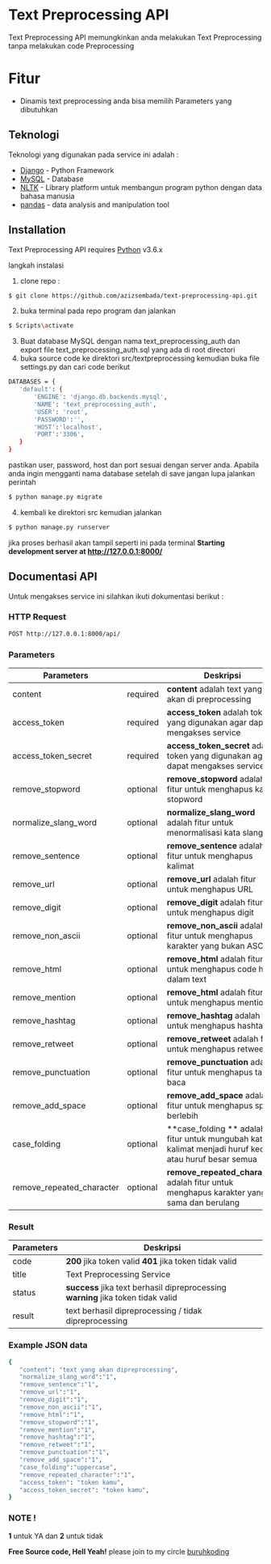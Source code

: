 # Text Preprocessing API

Text Preprocessing API memungkinkan anda melakukan Text Preprocessing tanpa melakukan code Preprocessing

# Fitur

  - Dinamis text preprocessing anda bisa memilih Parameters yang dibutuhkan

## Teknologi

Teknologi yang digunakan pada service ini adalah :

* [Django] - Python Framework
* [MySQL] - Database
* [NLTK] - Library platform untuk membangun program python dengan data bahasa manusia
* [pandas] - data analysis and manipulation tool

## Installation

Text Preprocessing API requires [Python] v3.6.x

langkah instalasi

1. clone repo :
```sh
$ git clone https://github.com/azizsembada/text-preprocessing-api.git
```
2. buka terminal pada repo program dan jalankan
 ```sh
$ Scripts\activate
```
3. Buat database MySQL dengan nama text_preprocessing_auth dan export file text_preprocessing_auth.sql yang ada di root directori
4. buka source code ke direktori src/textpreprocessing kemudian buka file settings.py dan cari code berikut
 ```sh
DATABASES = {
    'default': {
        'ENGINE': 'django.db.backends.mysql',
        'NAME': 'text_preprocessing_auth',
        'USER': 'root',
        'PASSWORD':'',
        'HOST':'localhost',
        'PORT':'3306',
    }
}
``` 
pastikan user, password, host dan port sesuai dengan server anda. Apabila anda ingin mengganti nama database setelah di save jangan lupa jalankan perintah 
 ```sh
$ python manage.py migrate  
```
4. kembali ke direktori src kemudian jalankan
 ```sh
$ python manage.py runserver  
```
jika proses berhasil akan tampil seperti ini pada terminal **Starting development server at http://127.0.0.1:8000/**

## Documentasi API
Untuk mengakses service ini silahkan ikuti dokumentasi berikut :
### HTTP Request
 ```sh
POST http://127.0.0.1:8000/api/ 
```
### Parameters
| Parameters | | Deskripsi |
| ------ | ------ | ------ |
| content | required | **content** adalah text yang akan di preprocessing |
| access_token | required | **access_token** adalah token yang digunakan agar dapat mengakses service |
| access_token_secret | required | **access_token_secret** adalah token yang digunakan agar dapat mengakses service |
| remove_stopword | optional | **remove_stopword** adalah fitur untuk menghapus kata stopword|
| normalize_slang_word | optional | **normalize_slang_word** adalah fitur untuk menormalisasi kata slang|
| remove_sentence | optional | **remove_sentence** adalah fitur untuk menghapus kalimat|
| remove_url | optional | **remove_url** adalah fitur untuk menghapus URL|
| remove_digit | optional | **remove_digit** adalah fitur untuk menghapus digit|
| remove_non_ascii | optional | **remove_non_ascii** adalah fitur untuk menghapus karakter yang bukan ASCII|
| remove_html | optional | **remove_html** adalah fitur untuk menghapus code html dalam text|
| remove_mention | optional | **remove_html** adalah fitur untuk menghapus mention|
| remove_hashtag | optional | **remove_hashtag** adalah fitur untuk menghapus hashtag|
| remove_retweet | optional | **remove_retweet** adalah fitur untuk menghapus retweet|
| remove_punctuation | optional | **remove_punctuation** adalah fitur untuk menghapus tanda baca|
| remove_add_space | optional | **remove_add_space** adalah fitur untuk menghapus spasi berlebih|
| case_folding | optional | **case_folding ** adalah fitur untuk mungubah kata / kalimat menjadi huruf kecil atau huruf besar semua|
| remove_repeated_character | optional | **remove_repeated_character** adalah fitur untuk menghapus karakter yang sama dan berulang|
### Result
| Parameters | Deskripsi |
| ------ | ------ |
| code | **200** jika token valid **401** jika token tidak valid|
| title | Text Preprocessing Service|
| status | **success** jika text berhasil dipreprocessing **warning** jika token tidak valid|
| result | text berhasil dipreprocessing / tidak dipreprocessing|

### Example JSON data
 ```sh
{
    "content": "text yang akan dipreprocessing",
    "normalize_slang_word":"1",
    "remove_sentence":"1",
    "remove_url":"1",
    "remove_digit":"1",
    "remove_non_ascii":"1",
    "remove_html":"1",
    "remove_stopword":"1",
    "remove_mention":"1",
    "remove_hashtag":"1",
    "remove_retweet":"1",
    "remove_punctuation":"1",
    "remove_add_space":"1",
    "case_folding":"uppercase",
    "remove_repeated_character":"1",
    "access_token": "token kamu",
    "access_token_secret": "token kamu",
}
``` 
### NOTE !
**1** untuk YA dan **2** untuk tidak

**Free Source code, Hell Yeah!**
please join to my circle [buruhkoding]

   [Django]: <https://www.django-rest-framework.org/r>
   [MySQL]: <https://www.mysql.com/>
   [NLTK]: <https://www.nltk.org/>
   [pandas]: <https://pandas.pydata.org/>
   [Python]: <python.org/downloads/release/python-3610/>
   [buruhkoding]: <https://www.linkedin.com/in/abdullah-aziz-sembada-29730088/>
